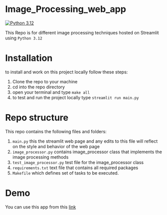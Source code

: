 # Image_Processing_web_app  

[![Python 3.12](https://github.com/AdelMoustafa098/Image_Processing_web_app/actions/workflows/makefile.yml/badge.svg)](https://github.com/AdelMoustafa098/Image_Processing_web_app/actions/workflows/makefile.yml)  

This Repo is for different image processing techniques hosted on Streamlit using `Python 3.12`  

# Installation  
to install and work on this project locally follow these steps:  
1. Clone the repo to your machine
2. cd into the repo directory
3. open your terminal and type `make all`
4. to test and run the project locally type `streamlit run main.py`

# Repo structure
This repo contains the following files and folders:  
1. `main.py` this the streamlit web page and any edits to this file will reflect on the style and behavior of the web page 
2. `image_processor.py` contains image_processor class that implements the image processing methods
3. `test_image_processor.py` test file for the image_processor class
4. `requirements.txt` text file that contains all required packages
5. `Makefile` which defines set of tasks to be executed. 

# Demo 
You can use this app from this [link](https://image-processing-webapp-adelmoussa.streamlit.app/)
